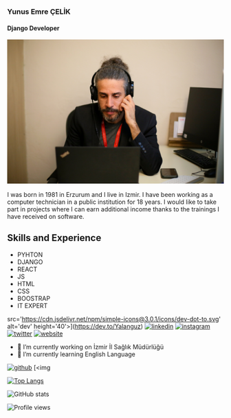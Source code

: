 ###  Yunus Emre ÇELİK
#### Django Developer
![Django Developer](https://github.com/Yalanguz/yalanguz.github.io/blob/main/img/prfl2.JPG?raw=true)

I was born in 1981 in Erzurum and I live in Izmir. I have been working as a computer technician in a public institution for 18 years. I would like to take part in projects where I can earn additional income thanks to the trainings I have received on software.

## Skills and Experience

* PYHTON
* DJANGO
* REACT
* JS
* HTML
* CSS
* BOOSTRAP
* IT EXPERT

src='https://cdn.jsdelivr.net/npm/simple-icons@3.0.1/icons/dev-dot-to.svg' alt='dev' height='40'>](https://dev.to/Yalanguz)  [<img src='https://cdn.jsdelivr.net/npm/simple-icons@3.0.1/icons/linkedin.svg' alt='linkedin' height='40'>](https://www.linkedin.com/in/https://www.linkedin.com/in/yunusemrece/)  [<img src='https://cdn.jsdelivr.net/npm/simple-icons@3.0.1/icons/instagram.svg' alt='instagram' height='40'>](https://www.instagram.com/y.emre.ce/)  [<img src='https://cdn.jsdelivr.net/npm/simple-icons@3.0.1/icons/twitter.svg' alt='twitter' height='40'>](https://twitter.com/masalx)  [<img src='https://cdn.jsdelivr.net/npm/simple-icons@3.0.1/icons/icloud.svg' alt='website' height='40'>](https://yalanguz.github.io/)  



- 🔭 I’m currently working on İzmir İl Sağlık Müdürlüğü 
- 🌱 I’m currently learning English Language 


[<img src='https://cdn.jsdelivr.net/npm/simple-icons@3.0.1/icons/github.svg' alt='github' height='40'>](https://github.com/Yalanguz)  [<img 

[![Top Langs](https://github-readme-stats.vercel.app/api/top-langs/?username=Yalanguz)](https://github.com/anuraghazra/github-readme-stats)

![GitHub stats](https://github-readme-stats.vercel.app/api?username=Yalanguz&show_icons=true&count_private=true)  

![Profile views](https://gpvc.arturio.dev/Yalanguz)  
                                                                                                                                           
